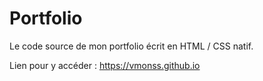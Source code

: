 # Portfolio

Le code source de mon portfolio écrit en HTML / CSS natif.

Lien pour y accéder : https://vmonss.github.io
